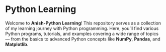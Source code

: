 # Python Learning
Welcome to **Anish-Python Learning**! 
This repository serves as a collection of my learning journey with Python programming. Here, you’ll find various Python programs, tutorials, and examples covering a wide range of topics — from the basics to advanced Python concepts like **NumPy**, **Pandas**, and **Matplotlib**.
